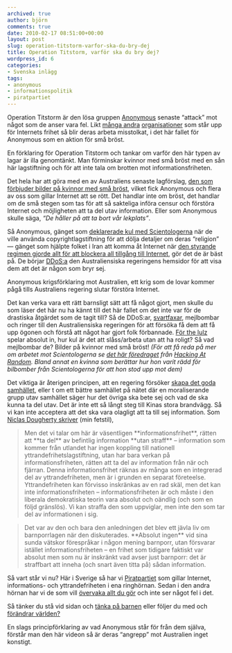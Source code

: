 ```yaml
---
archived: true
author: björn
comments: true
date: 2010-02-17 08:51:00+00:00
layout: post
slug: operation-titstorm-varfor-ska-du-bry-dej
title: Operation Titstorm, varför ska du bry dej?
wordpress_id: 6
categories:
- Svenska inlägg
tags:
- anonymous
- informationspolitik
- piratpartiet
---
```


Operation Titstorm är den lösa gruppen [Anonymous](http://en.wikipedia.org/wiki/Anonymous_%28group%29) senaste “attack” mot något som de anser vara fel. Likt [många andra](http://piratbyran.org) [organisationer](http://piratpartiet.se) som står upp för Internets frihet så blir deras arbeta misstolkat, i det här fallet för Anonymous som en aktion för små bröst.





En förklaring för Operation Titstorm och tankar om varför den här typen av lagar är illa genomtänkt. Man förminskar kvinnor med små bröst med en sån här lagstiftning och för att inte tala om brotten mot informationsfriheten.






Det hela har att göra med en av Australiens senaste lagförslag, [den som förbjuder bilder på kvinnor med små bröst](http://tantrikblog.wordpress.com/2010/01/28/tuttchock-galna-censurlagar-i-australien/), vilket fick Anonymous och flera av oss som gillar Internet att se rött. Det handlar inte om bröst, det handlar om de små stegen som tas för att så sakteliga införa censur och förstöra Internet och möjligheten att ta del utav information. Eller som Anonymous skulle säga, _“De håller på att ta bort vår lekplats”_.

Så Anonymous, gänget som [deklarerade kul med Scientologerna](http://www.wired.com/culture/culturereviews/magazine/17-10/mf_chanology) när de ville använda copyrightlagstiftning för att dölja detaljer om deras “religion” — gänget som hjälpte folket i Iran att komma åt Internet när [den styrande regimen gjorde allt för att blockera all tillgång till Internet](http://www.dn.se/nyheter/varlden/studentdagen-irak-protester-mahmoud-ahmadinejad-1.1008915), gör det de är bäst på. De börjar [DDoS:a](http://sv.wikipedia.org/wiki/DDoS) den Australiensiska regeringens hemsidor för att visa dem att det är någon som bryr sej.





Anonymous krigsförklaring mot Australien, ett krig som de lovar kommer pågå tills Australiens regering slutar förstöra Internet.






Det kan verka vara ett rätt barnsligt sätt att få något gjort, men skulle du som läser det här nu ha kännt till det här fallet om det inte var för de drastiska åtgärdet som de tagit till? Så de DDoS:ar, [svartfaxar](http://en.wikipedia.org/wiki/Black_fax), mejlbombar och ringer till den Australiensiska regeringen för att försöka få dem att få upp ögonen och förstå att något har gjort folk förbannade. [För the lulz](http://copyriot.se/2009/10/28/trolltyg-del-3-lulz/) spelar absolut in, hur kul är det att slåss/arbeta utan att ha roligt? Så vad mejlbombar de? Bilder på kvinnor med små bröst! _(För att få reda på mer om arbetet mot Scientologerna se [det här föredraget](http://images1.noterik.com/har/246_l3218_Anonymous_Vs_Scientology.mp4) från [Hacking At Random](http://har2009.org/). Bland annat en kvinna som berättar hur hon varit rädd för bilbomber från Scientologerna för att hon stod upp mot dem)_

Det viktiga är återigen principen, att en regering försöker [skapa det goda samhället](http://blogg.tianmi.info/2010/02/16/det-goda-samhallet-pa-internet/), eller t om ett bättre samhället på nätet där en moraliserande grupp utav samhället säger hur det övriga ska bete sej och vad de ska kunna ta del utav. Det är inte ett så långt steg till Kinas stora brandvägg. Så vi kan inte acceptera att det ska vara olagligt att ta till sej information. Som [Niclas Dougherty skriver](http://blogg.tianmi.info/2010/02/16/det-goda-samhallet-pa-internet/) (min fetstil),


<blockquote>Men det vi talar om här är väsentligen **informationsfrihet**, rätten att **ta del** av befintlig information **utan straff** – information som kommer från utlandet har ingen koppling till nationell yttrandefrihetslagstiftning, utan har bara verkan på informationsfriheten, rätten att ta del av information från när och fjärran. Denna informationsfrihet räknas av många som en integrerad del av yttrandefriheten, men är i grunden en separat företeelse. Yttrandefriheten kan förvisso inskränkas av en rad skäl, men det kan inte informationsfriheten – informationsfriheten är och måste i den liberala demokratiska teorin vara absolut och oändlig (och som en följd gränslös). Vi kan straffa den som uppviglar, men inte den som tar del av informationen i sig.</blockquote>




<blockquote>Det var av den och bara den anledningen det blev ett jävla liv om barnporrlagen när den diskuterades. **Absolut ingen** vid sina sunda vätskor förespråkar i någon mening barnporr, utan försvarar istället informationsfriheten – en frihet som tidigare faktiskt var absolut men som nu är inskränkt vad avser just barnporr: det är straffbart att inneha (och snart även titta på) sådan information.</blockquote>


Så vart står vi nu? Här i Sverige så har vi [Piratpartiet](http://piratpartiet.se) som gillar Internet, informations- och yttrandefriheten i ena ringhörnan. Sedan i den andra hörnan har vi de som vill [övervaka allt du gör](http://www.dynamicman.net/2010/02/14/glad-alla-hjartans-dag/) och inte ser något fel i det.

Så tänker du stå vid sidan och [tänka på barnen](http://projo.se/2009/07/katolska-litauen-ett-steg-narmre-himmelriket/) eller följer du med och [förändrar världen?](http://piratpartiet.se)





En slags principförklaring av vad Anonymous står för från dem själva, förstår man den här videon så är deras “angrepp” mot Australien inget konstigt.




